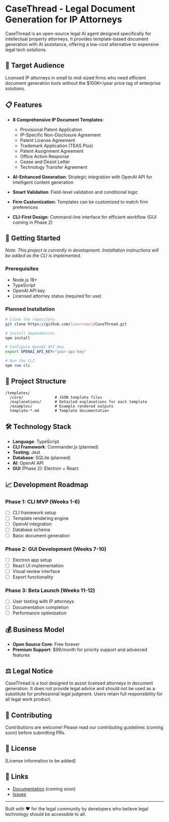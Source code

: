 # CaseThread - Legal Document Generation for IP Attorneys

CaseThread is an open-source legal AI agent designed specifically for intellectual property attorneys. It provides template-based document generation with AI assistance, offering a low-cost alternative to expensive legal tech solutions.

## 🎯 Target Audience

Licensed IP attorneys in small to mid-sized firms who need efficient document generation tools without the $100K+/year price tag of enterprise solutions.

## 📋 Features

- **8 Comprehensive IP Document Templates**:
  - Provisional Patent Application
  - IP-Specific Non-Disclosure Agreement
  - Patent License Agreement
  - Trademark Application (TEAS Plus)
  - Patent Assignment Agreement
  - Office Action Response
  - Cease and Desist Letter
  - Technology Transfer Agreement

- **AI-Enhanced Generation**: Strategic integration with OpenAI API for intelligent content generation
- **Smart Validation**: Field-level validation and conditional logic
- **Firm Customization**: Templates can be customized to match firm preferences
- **CLI-First Design**: Command-line interface for efficient workflow (GUI coming in Phase 2)

## 🚀 Getting Started

*Note: This project is currently in development. Installation instructions will be added as the CLI is implemented.*

### Prerequisites
- Node.js 18+
- TypeScript
- OpenAI API key
- Licensed attorney status (required for use)

### Planned Installation
```bash
# Clone the repository
git clone https://github.com/[username]/CaseThread.git

# Install dependencies
npm install

# Configure OpenAI API key
export OPENAI_API_KEY="your-api-key"

# Run the CLI
npm run cli
```

## 📁 Project Structure

```
/templates/
  /core/              # JSON template files
  /explanations/      # Detailed explanations for each template
  /examples/          # Example rendered outputs
  template-*.md       # Template documentation
```

## 🛠️ Technology Stack

- **Language**: TypeScript
- **CLI Framework**: Commander.js (planned)
- **Testing**: Jest
- **Database**: SQLite (planned)
- **AI**: OpenAI API
- **GUI** (Phase 2): Electron + React

## 📈 Development Roadmap

### Phase 1: CLI MVP (Weeks 1-6)
- [ ] CLI framework setup
- [ ] Template rendering engine
- [ ] OpenAI integration
- [ ] Database schema
- [ ] Basic document generation

### Phase 2: GUI Development (Weeks 7-10)
- [ ] Electron app setup
- [ ] React UI implementation
- [ ] Visual review interface
- [ ] Export functionality

### Phase 3: Beta Launch (Weeks 11-12)
- [ ] User testing with IP attorneys
- [ ] Documentation completion
- [ ] Performance optimization

## 💰 Business Model

- **Open Source Core**: Free forever
- **Premium Support**: $99/month for priority support and advanced features

## ⚖️ Legal Notice

CaseThread is a tool designed to assist licensed attorneys in document generation. It does not provide legal advice and should not be used as a substitute for professional legal judgment. Users retain full responsibility for all legal work product.

## 🤝 Contributing

Contributions are welcome! Please read our contributing guidelines (coming soon) before submitting PRs.

## 📄 License

[License information to be added]

## 🔗 Links

- [Documentation](https://github.com/[username]/CaseThread/wiki) (coming soon)
- [Issues](https://github.com/[username]/CaseThread/issues)

---

Built with ❤️ for the legal community by developers who believe legal technology should be accessible to all. 